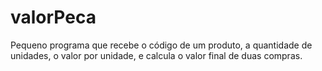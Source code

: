 # valorPeca
Pequeno programa que recebe o código de um produto, a quantidade de unidades, o valor por unidade, e calcula o valor final de duas compras. 
